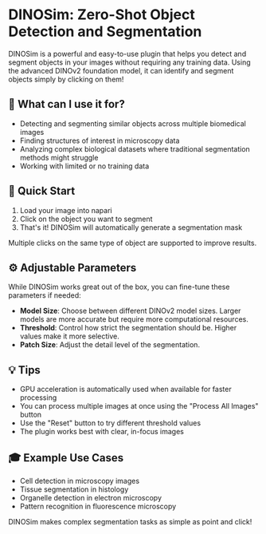 # DINOSim: Zero-Shot Object Detection and Segmentation

DINOSim is a powerful and easy-to-use plugin that helps you detect and segment objects in your images without requiring any training data. Using the advanced DINOv2 foundation model, it can identify and segment objects simply by clicking on them!

## 🎯 What can I use it for?

- Detecting and segmenting similar objects across multiple biomedical images
- Finding structures of interest in microscopy data
- Analyzing complex biological datasets where traditional segmentation methods might struggle
- Working with limited or no training data

## 🚀 Quick Start

1. Load your image into napari
2. Click on the object you want to segment
3. That's it! DINOSim will automatically generate a segmentation mask

Multiple clicks on the same type of object are supported to improve results.

## ⚙️ Adjustable Parameters

While DINOSim works great out of the box, you can fine-tune these parameters if needed:

- **Model Size**: Choose between different DINOv2 model sizes. Larger models are more accurate but require more computational resources.
- **Threshold**: Control how strict the segmentation should be. Higher values make it more selective.
- **Patch Size**: Adjust the detail level of the segmentation.

## 💡 Tips

- GPU acceleration is automatically used when available for faster processing
- You can process multiple images at once using the "Process All Images" button
- Use the "Reset" button to try different threshold values
- The plugin works best with clear, in-focus images

## 🎓 Example Use Cases

- Cell detection in microscopy images
- Tissue segmentation in histology
- Organelle detection in electron microscopy
- Pattern recognition in fluorescence microscopy

DINOSim makes complex segmentation tasks as simple as point and click!
